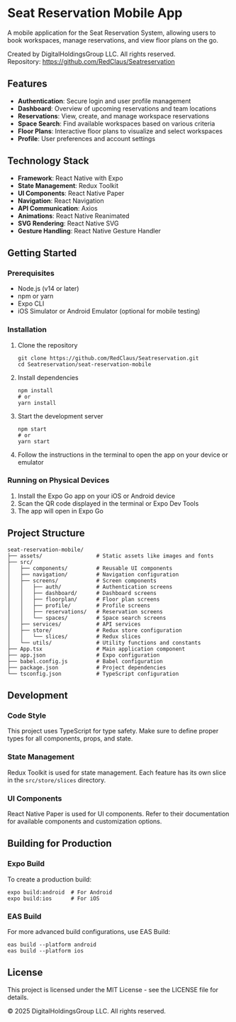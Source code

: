 # Seat Reservation Mobile App

A mobile application for the Seat Reservation System, allowing users to book workspaces, manage reservations, and view floor plans on the go.

Created by DigitalHoldingsGroup LLC. All rights reserved.  
Repository: https://github.com/RedClaus/Seatreservation

## Features

- **Authentication**: Secure login and user profile management
- **Dashboard**: Overview of upcoming reservations and team locations
- **Reservations**: View, create, and manage workspace reservations
- **Space Search**: Find available workspaces based on various criteria
- **Floor Plans**: Interactive floor plans to visualize and select workspaces
- **Profile**: User preferences and account settings

## Technology Stack

- **Framework**: React Native with Expo
- **State Management**: Redux Toolkit
- **UI Components**: React Native Paper
- **Navigation**: React Navigation
- **API Communication**: Axios
- **Animations**: React Native Reanimated
- **SVG Rendering**: React Native SVG
- **Gesture Handling**: React Native Gesture Handler

## Getting Started

### Prerequisites

- Node.js (v14 or later)
- npm or yarn
- Expo CLI
- iOS Simulator or Android Emulator (optional for mobile testing)

### Installation

1. Clone the repository
   ```
   git clone https://github.com/RedClaus/Seatreservation.git
   cd Seatreservation/seat-reservation-mobile
   ```

2. Install dependencies
   ```
   npm install
   # or
   yarn install
   ```

3. Start the development server
   ```
   npm start
   # or
   yarn start
   ```

4. Follow the instructions in the terminal to open the app on your device or emulator

### Running on Physical Devices

1. Install the Expo Go app on your iOS or Android device
2. Scan the QR code displayed in the terminal or Expo Dev Tools
3. The app will open in Expo Go

## Project Structure

```
seat-reservation-mobile/
├── assets/                 # Static assets like images and fonts
├── src/
│   ├── components/         # Reusable UI components
│   ├── navigation/         # Navigation configuration
│   ├── screens/            # Screen components
│   │   ├── auth/           # Authentication screens
│   │   ├── dashboard/      # Dashboard screens
│   │   ├── floorplan/      # Floor plan screens
│   │   ├── profile/        # Profile screens
│   │   ├── reservations/   # Reservation screens
│   │   └── spaces/         # Space search screens
│   ├── services/           # API services
│   ├── store/              # Redux store configuration
│   │   └── slices/         # Redux slices
│   └── utils/              # Utility functions and constants
├── App.tsx                 # Main application component
├── app.json                # Expo configuration
├── babel.config.js         # Babel configuration
├── package.json            # Project dependencies
└── tsconfig.json           # TypeScript configuration
```

## Development

### Code Style

This project uses TypeScript for type safety. Make sure to define proper types for all components, props, and state.

### State Management

Redux Toolkit is used for state management. Each feature has its own slice in the `src/store/slices` directory.

### UI Components

React Native Paper is used for UI components. Refer to their documentation for available components and customization options.

## Building for Production

### Expo Build

To create a production build:

```
expo build:android  # For Android
expo build:ios      # For iOS
```

### EAS Build

For more advanced build configurations, use EAS Build:

```
eas build --platform android
eas build --platform ios
```

## License

This project is licensed under the MIT License - see the LICENSE file for details.

© 2025 DigitalHoldingsGroup LLC. All rights reserved.
